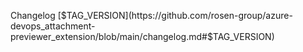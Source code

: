 Changelog [$TAG_VERSION](https://github.com/rosen-group/azure-devops_attachment-previewer_extension/blob/main/changelog.md#$TAG_VERSION)
